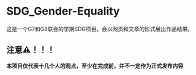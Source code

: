 # SDG_Gender-Equality
这是一个G7和G8联合的学期SDG项目。会以网页和文章的形式展出作品结果。
## 注意⚠️！！！ 
**本项目仅代表十几个人的观点，至少在完成前，并不一定作为正式发布内容**

